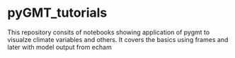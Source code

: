 # pyGMT_tutorials
This repository consits of notebooks showing application of pygmt to visualze climate variables and others. It covers the basics using frames and later with model output from echam
